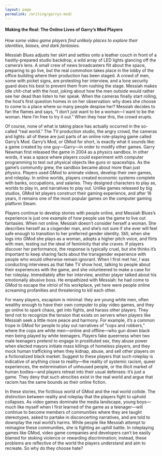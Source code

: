 ```yaml
---
layout: page
permalink: /writing/garrys-mod/
---
```

#### Making the Real: The Online Lives of Garry’s Mod Players

*How some video game players find unlikely places to explore their identities, biases, and dark fantasies.*

Messiah Blues adjusts her skirt and settles onto a leather couch in front of a hastily-prepared studio backdrop, a wild array of LED lights glancing off the camera’s lens. A small crew of news broadcasters flit about the space, preparing to go live, but the real commotion takes place in the lobby of the office building where their production has been staged. A crowd of men, some with picket signs, are protesting her interview, and a lone security guard does his best to prevent them from rushing the stage. Messiah makes idle chit-chat with the host, joking about how the men outside would rather see her dead than listen to her speak. When the cameras finally start rolling, the host’s first question homes in on her observation: why does she choose to come to a place where so many people despise her? Messiah decides to fan the flames and says, “I don’t just want to be a woman—I want to be the woman. Here I’m free to try it out.” When they hear this, the crowd erupts.

Of course, none of what is taking place has actually occurred in the so-called “real world.” The TV production studio, the angry crowd, the cameras and lights: all of these are just parts of an online role-playing game called Garry’s Mod. Garry’s Mod, or GMod for short, is exactly what it sounds like: a game created by one guy—Garry—in order to modify other games. Garry Newman first released the game in 2004 as a physics sandbox. In other words, it was a space where players could experiment with computer programming to test out physical objects like guns or spaceships. As the game’s community grew, the sandbox became about more than just physics. Players used GMod to animate videos, develop their own games, and roleplay. In online worlds, players created economic systems complete with banks, occupations, and salaries. They designed characters to play as, worlds to play in, and narratives to play out. Unlike games released by big studios, GMod let players construct their gaming experience, and after 16 years, it remains one of the most popular games on the computer gaming platform Steam.

Players continue to develop stories with people online, and Messiah Blues’s experience is just one example of how people use the game to live out fantasies. When not online, Messiah doesn’t consider herself a woman. She describes herself as a cisgender man, and she’s not sure if she ever will feel safe enough to transition to her preferred gender identity. Still, when she logs into GMod she plays as a woman, adopts a higher pitch voice, and flirts with men, testing out the ideal of femininity that she craves. If players discover her performance, the response is typically cruel, but she thinks it’s important to keep sharing facts about the transgender experience with people who would otherwise remain ignorant. When I first met her, I was conducting interviews as that fake TV show host, talking to people about their experiences with the game, and she volunteered to make a case for her roleplay. Immediately after her interview, another player talked about his emotionally abusive boss. He empathized with Messiah: he had come to GMod to escape the vitriol of his workplace, yet here were people online screaming profanities and threatening to kill each other.

For many players, escapism is minimal: they are young white men, often wealthy enough to have their own computer to play video games, and they go online to spark chaos, get into fights, and harass other players. They tend not to recognize the tension that exists on servers when players like Messiah seek a little more peace and harmony. For example, it’s a common trope in GMod for people to play out narratives of “cops and robbers,” where the cops are white men—online and offline—who gun down black men being played by white teenagers. Players fake queerness when two male teenagers pretend to engage in prostituted sex, they abuse power when elected mayors initiate mass killings of homeless players, and they mock human trafficking when they kidnap, abuse, and sell other players on a fictionalized black market. Suggest to these players that such roleplay is indicative of anything close to reality—the reality of systemic racism, queer experiences, the extermination of unhoused people, or the illicit market of human bodies—and players retreat into their usual defenses: it’s just a game. They deny that such atrocities exist in the real world and argue that racism has the same bounds as their online fiction.

In these stories, the fictitious world of GMod and the real world collide. The distinction between reality and roleplay that the players fight to uphold collapses. As video games dominate the media landscape, young boys—much like myself when I first learned of the game as a teenager—will continue to become members of communities where they are taught stereotypes, asked to partake in disconcerting narratives, and are told to downplay the real world’s harms. While people like Messiah attempt to reimagine these communities, she is fighting an uphill battle. In roleplaying games like GMod, video game companies and developers can’t be easily blamed for stoking violence or rewarding discrimination; instead, these problems are reflective of the world the players understand and aim to recreate. So why do they choose hate?
